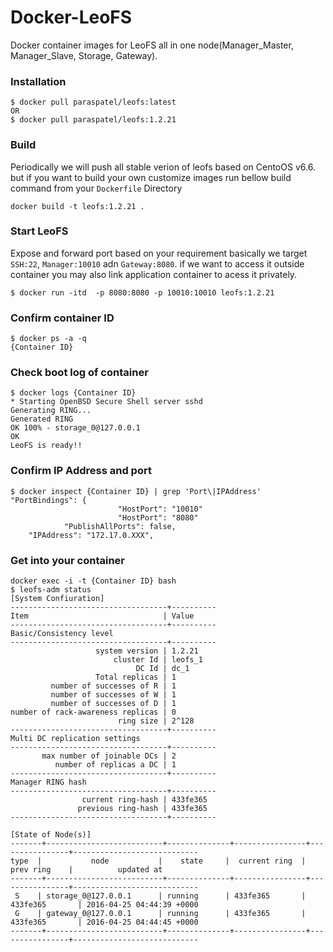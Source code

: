 # Docker-LeoFS
Docker container images for LeoFS all in one node(Manager_Master, Manager_Slave, Storage, Gateway).
### Installation
```
$ docker pull paraspatel/leofs:latest
OR
$ docker pull paraspatel/leofs:1.2.21
```
### Build
Periodically we will push all stable verion of leofs based on CentoOS v6.6. but if you want to build your own customize images run bellow build command from your `Dockerfile` Directory
```
docker build -t leofs:1.2.21 .
```
### Start LeoFS
Expose and forward port based on your requirement basically we  target `SSH:22`, `Manager:10010` adn `Gateway:8080`. if we want to access it outside container you may also link application container to acess it privately.
```
$ docker run -itd  -p 8080:8080 -p 10010:10010 leofs:1.2.21
```
### Confirm container ID
```
$ docker ps -a -q
{Container ID}
```
### Check boot log of container
```
$ docker logs {Container ID}
* Starting OpenBSD Secure Shell server sshd
Generating RING...
Generated RING
OK 100% - storage_0@127.0.0.1
OK
LeoFS is ready!!
```

### Confirm IP Address and port
```
$ docker inspect {Container ID} | grep 'Port\|IPAddress'
"PortBindings": {
                        "HostPort": "10010"
                        "HostPort": "8080"
            "PublishAllPorts": false,
    "IPAddress": "172.17.0.XXX",
```

### Get into your container
```
docker exec -i -t {Container ID} bash
$ leofs-adm status
[System Confiuration]
-----------------------------------+----------
Item                              | Value    
-----------------------------------+----------
Basic/Consistency level
-----------------------------------+----------
                   system version | 1.2.21
                       cluster Id | leofs_1
                            DC Id | dc_1
                   Total replicas | 1
         number of successes of R | 1
         number of successes of W | 1
         number of successes of D | 1
number of rack-awareness replicas | 0
                        ring size | 2^128
-----------------------------------+----------
Multi DC replication settings
-----------------------------------+----------
       max number of joinable DCs | 2
          number of replicas a DC | 1
-----------------------------------+----------
Manager RING hash
-----------------------------------+----------
                current ring-hash | 433fe365
               previous ring-hash | 433fe365
-----------------------------------+----------

[State of Node(s)]
-------+--------------------------+--------------+----------------+----------------+----------------------------
type  |           node           |    state     |  current ring  |   prev ring    |          updated at         
-------+--------------------------+--------------+----------------+----------------+----------------------------
 S    | storage_0@127.0.0.1      | running      | 433fe365       | 433fe365       | 2016-04-25 04:44:39 +0000
 G    | gateway_0@127.0.0.1      | running      | 433fe365       | 433fe365       | 2016-04-25 04:44:45 +0000
-------+--------------------------+--------------+----------------+----------------+----------------------------
```
